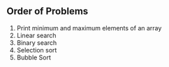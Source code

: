 ## Order of Problems

1. Print minimum and maximum elements of an array
2. Linear search
3. Binary search
4. Selection sort
5. Bubble Sort